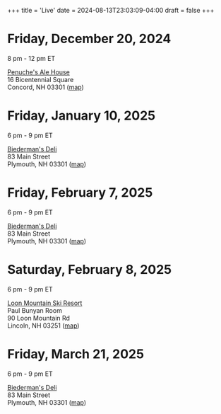 +++
title = 'Live'
date = 2024-08-13T23:03:09-04:00
draft = false
+++
<!-- markdownlint-disable MD025 MD033 MD045 -->

# Friday, December 20, 2024

8 pm - 12 pm ET

[Penuche's Ale House](https://www.facebook.com/penuches.concord/) \
16 Bicentennial Square \
Concord, NH 03301 ([map](https://maps.app.goo.gl/xidvocii6ZSaLoY59))

# Friday, January 10, 2025

6 pm - 9 pm ET

[Biederman's Deli](https://www.biedermans.com/) \
83 Main Street \
Plymouth, NH 03301 ([map](https://maps.app.goo.gl/EVRNPVS2ssiz9eyY6))

# Friday, February 7, 2025

6 pm - 9 pm ET

[Biederman's Deli](https://www.biedermans.com/) \
83 Main Street \
Plymouth, NH 03301 ([map](https://maps.app.goo.gl/Jt4WxFVbJfPR34Dr6))

# Saturday, February 8, 2025

6 pm - 9 pm ET

[Loon Mountain Ski Resort](https://www.loonmtn.com/) \
Paul Bunyan Room \
90 Loon Mountain Rd \
Lincoln, NH 03251 ([map](https://maps.app.goo.gl/3LuSR2T4WG8WqAjp8))

# Friday, March 21, 2025

6 pm - 9 pm ET

[Biederman's Deli](https://www.biedermans.com/) \
83 Main Street \
Plymouth, NH 03301 ([map](https://maps.app.goo.gl/Jt4WxFVbJfPR34Dr6))
